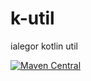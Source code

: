 # k-util

ialegor kotlin util

[![Maven Central](https://maven-badges.herokuapp.com/maven-central/io.github.ialegor/k-util/badge.svg)](https://maven-badges.herokuapp.com/maven-central/io.github.ialegor/k-util)
